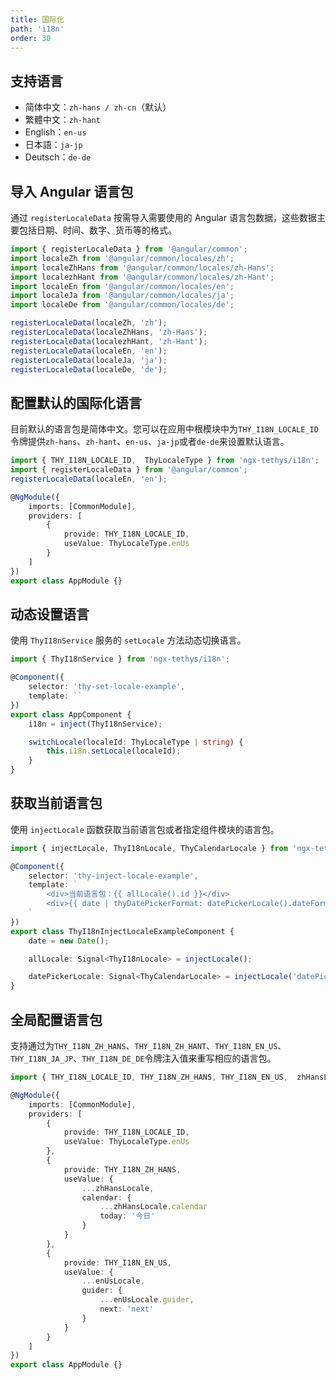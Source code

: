 ```yaml
---
title: 国际化
path: 'i18n'
order: 30
---
```




## 支持语言
- 简体中文：`zh-hans / zh-cn`（默认）
- 繁體中文：`zh-hant`
- English：`en-us`
- 日本語：`ja-jp`
- Deutsch：`de-de`



## 导入 Angular 语言包
通过 `registerLocaleData` 按需导入需要使用的 Angular 语言包数据，这些数据主要包括日期、时间、数字、货币等的格式。
```ts
import { registerLocaleData } from '@angular/common';
import localeZh from '@angular/common/locales/zh';
import localeZhHans from '@angular/common/locales/zh-Hans';
import localezhHant from '@angular/common/locales/zh-Hant';
import localeEn from '@angular/common/locales/en';
import localeJa from '@angular/common/locales/ja';
import localeDe from '@angular/common/locales/de';

registerLocaleData(localeZh, 'zh');
registerLocaleData(localeZhHans, 'zh-Hans');
registerLocaleData(localezhHant, 'zh-Hant');
registerLocaleData(localeEn, 'en');
registerLocaleData(localeJa, 'ja');
registerLocaleData(localeDe, 'de');
```



## 配置默认的国际化语言
目前默认的语言包是简体中文。您可以在应用中根模块中为`THY_I18N_LOCALE_ID`令牌提供`zh-hans`、`zh-hant`、`en-us`、`ja-jp`或者`de-de`来设置默认语言。
```ts
import { THY_I18N_LOCALE_ID,  ThyLocaleType } from 'ngx-tethys/i18n';
import { registerLocaleData } from '@angular/common';
registerLocaleData(localeEn, 'en');

@NgModule({
    imports: [CommonModule],
    providers: [
        {
            provide: THY_I18N_LOCALE_ID,
            useValue: ThyLocaleType.enUs
        }
    ]
})
export class AppModule {}
```



## 动态设置语言
使用 `ThyI18nService` 服务的 `setLocale` 方法动态切换语言。
```ts
import { ThyI18nService } from 'ngx-tethys/i18n';

@Component({
    selector: 'thy-set-locale-example',
    template: ``
})
export class AppComponent {
    i18n = inject(ThyI18nService);

    switchLocale(localeId: ThyLocaleType | string) {
        this.i18n.setLocale(localeId);
    }
}

```



## 获取当前语言包
使用 `injectLocale` 函数获取当前语言包或者指定组件模块的语言包。
```ts
import { injectLocale, ThyI18nLocale, ThyCalendarLocale } from 'ngx-tethys/i18n';

@Component({
    selector: 'thy-inject-locale-example',
    template: `
        <div>当前语言包：{{ allLocale().id }}</div>
        <div>{{ date | thyDatePickerFormat: datePickerLocale().dateFormat }}</div>
    `
})
export class ThyI18nInjectLocaleExampleComponent {
    date = new Date();

    allLocale: Signal<ThyI18nLocale> = injectLocale();

    datePickerLocale: Signal<ThyCalendarLocale> = injectLocale('datePicker');
}
```


## 全局配置语言包
支持通过为`THY_I18N_ZH_HANS`、`THY_I18N_ZH_HANT`、`THY_I18N_EN_US`、`THY_I18N_JA_JP`、`THY_I18N_DE_DE`令牌注入值来重写相应的语言包。
```ts
import { THY_I18N_LOCALE_ID, THY_I18N_ZH_HANS, THY_I18N_EN_US,  zhHansLocale, enUsLocale,  ThyLocaleType } from 'ngx-tethys/i18n';

@NgModule({
    imports: [CommonModule],
    providers: [
        {
            provide: THY_I18N_LOCALE_ID,
            useValue: ThyLocaleType.enUs
        },
        {
            provide: THY_I18N_ZH_HANS,
            useValue: {
                ...zhHansLocale,
                calendar: {
                    ...zhHansLocale.calendar
                    today: '今日'
                }
            }
        },
        {
            provide: THY_I18N_EN_US,
            useValue: {
                ...enUsLocale,
                guider: {
                    ...enUsLocale.guider,
                    next: 'next'
                }
            }
        }
    ]
})
export class AppModule {}
```



